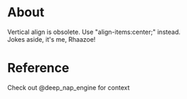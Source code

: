 # About
Vertical align is obsolete. Use "align-items:center;" instead.<br>
Jokes aside, it's me, Rhaazoe!
# Reference
Check out @deep_nap_engine for context

